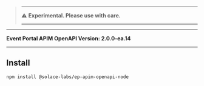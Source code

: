 

>-------
>
>:warning: **Experimental. Please use with care.**
> 
>-------



---

**Event Portal APIM OpenAPI Version: 2.0.0-ea.14**

---

## Install

```bash
npm install @solace-labs/ep-apim-openapi-node
```
